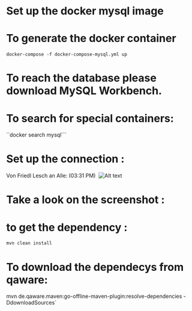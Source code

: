 # Set up the docker mysql image

# To generate  the docker container
    docker-compose -f docker-compose-mysql.yml up
    
# To reach the database please download MySQL Workbench.

# To search for special containers:

``docker search mysql```

# Set up the connection :

Von Friedl Lesch an Alle: (03:31 PM)
 ![Alt text](/Connection_Settings.png?raw=true "Optional Title") 

# Take a look on the screenshot :

# to get the dependency :

`mvn clean install`

# To download the dependecys from qaware:

mvn de.qaware.maven:go-offline-maven-plugin:resolve-dependencies -DdownloadSources`




